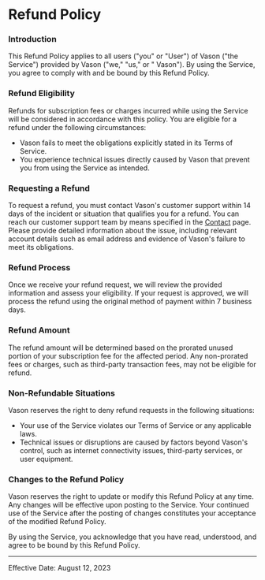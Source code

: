 # Refund Policy

### Introduction

This Refund Policy applies to all users ("you" or "User") of Vason ("the Service") provided by Vason ("we," "us," or "
Vason"). By using the Service, you agree to comply with and be bound by this Refund Policy.

### Refund Eligibility

Refunds for subscription fees or charges incurred while using the Service will be considered in accordance with this
policy. You are eligible for a refund under the following circumstances:

- Vason fails to meet the obligations explicitly stated in its Terms of Service.
- You experience technical issues directly caused by Vason that prevent you from using the Service as intended.

### Requesting a Refund

To request a refund, you must contact Vason's customer support within 14 days of the incident or situation that
qualifies you for a refund. You can reach our customer support team by means specified in the [Contact](./contact.md)
page. Please provide detailed information about the issue, including relevant account details such as email address and
evidence of Vason's failure to meet its obligations.

### Refund Process

Once we receive your refund request, we will review the provided information and assess your eligibility. If your
request is approved, we will process the refund using the original method of payment within 7 business days.

### Refund Amount

The refund amount will be determined based on the prorated unused portion of your subscription fee for the affected
period. Any non-prorated fees or charges, such as third-party transaction fees, may not be eligible for refund.

### Non-Refundable Situations

Vason reserves the right to deny refund requests in the following situations:

- Your use of the Service violates our Terms of Service or any applicable laws.
- Technical issues or disruptions are caused by factors beyond Vason's control, such as internet connectivity issues,
  third-party services, or user equipment.

### Changes to the Refund Policy

Vason reserves the right to update or modify this Refund Policy at any time. Any changes will be effective upon posting
to the Service. Your continued use of the Service after the posting of changes constitutes your acceptance of the
modified Refund Policy.

By using the Service, you acknowledge that you have read, understood, and agree to be bound by this Refund Policy.

---

Effective Date: August 12, 2023

